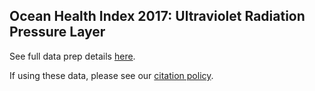 ## Ocean Health Index 2017: Ultraviolet Radiation Pressure Layer

See full data prep details [here](http://ohi-science.org/ohiprep_v2020/globalprep/prs_uv/v2020/uv_dataprep.html).

If using these data, please see our [citation policy](http://ohi-science.org/citation-policy/).

  
